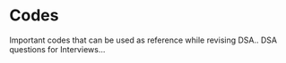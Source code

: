# Codes
Important codes that can be used as reference while revising DSA..
DSA questions for Interviews...
